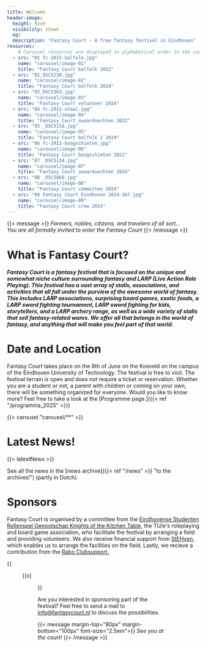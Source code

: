 ```yaml
---
title: Welcome
header-image:
  height: 91vh
  visibility: shown
  og:
  description: "Fantasy Court - A free fantasy festival in Eindhoven"
resources:
    # Carousel resources are displayed in alphabetical order in the carousel.
  - src: "01 fc-2022-balfolk.jpg"
    name: "carousel/image-01"
    title: "Fantasy Court balfolk 2022"
  - src: "02_DSC5230.jpg"
    name: "carousel/image-02"
    title: "Fantasy Court balfolk 2024"
  - src: "03_DSC5363.jpg"
    name: "carousel/image-03"
    title: "Fantasy Court volunteer 2024"
  - src: "04 fc-2022-staal.jpg"
    name: "carousel/image-04"
    title: "Fantasy Court zwaardvechten 2022"
  - src: "05 _DSC5218.jpg"
    name: "carousel/image-05"
    title: "Fantasy Court balfolk 2 2024"
  - src: "06 fc-2022-boogschieten.jpg"
    name: "carousel/image-06"
    title: "Fantasy Court boogschieten 2022"
  - src: "07 _DSC5134.jpg"
    name: "carousel/image-07"
    title: "Fantasy Court zwaardvechten 2024"
  - src: "08 _DSC5866.jpg"
    name: "carousel/image-08"
    title: "Fantasy Court committee 2024"
  - src: "09 Fantasy Court Eindhoven 2024-167.jpg"
    name: "carousel/image-09"
    title: "Fantasy Court crew 2024"
---
```


{{< message >}}
  _Farmers, nobles, citizens, and travelers of all sort..._ \
  _You are all formally invited to enter the Fantasy Court_
{{< /message >}}


# What is Fantasy Court?
##### Fantasy Court is a fantasy festival that is focused on the unique and somewhat niche culture surrounding fantasy and LARP (Live Action Role Playing). This festival has a vast array of stalls, associations, and activities that all fall under the purview of the awesome world of fantasy. This includes LARP associations, surprising board games, exotic foods, a LARP sword fighting tournament, LARP sword fighting for kids, storytellers, and a LARP archery range, as well as a wide variety of stalls that sell fantasy-related wares. We offer all that belongs in the world of fantasy, and anything that will make you feel part of that world.

# Date and Location

Fantasy Court takes place on the 8th of June on the Koeveld on the campus of the Eindhoven University of Technology. The festival is free to visit. The festival terrain is open and does not require a ticket or reservation. Whether you are a student or not, a parent with children or coming on your own, there will be something organized for everyone. Would you like to know more? Feel free to take a look at the [Programme page.]({{< ref "/programma_2025" >}})

{{< carousel "carousel/**" >}}
 

# Latest News!

{{< latestNews >}}

See all the news in the [news archive]({{< ref "/news" >}} "to the archives!") (partly in Dutch).
 

# Sponsors

Fantasy Court is organised by a committee from the [Eindhovense Studenten Rollenspel Genootschap Knights of the Kitchen Table,](https://kotkt.nl) the TU/e's roleplaying and board game association, who facilitate the festival by arranging a field and providing volunteers. We also receive financial support from [StEHven,](https://stehven.nl/en/en-home/) which enables us to arrange the facilities on the field. Lastly, we recieve a contribution from the [Rabo Clubsupport.](https://www.rabobank.nl/leden/clubsupport)

{{<figure src="/images/Sponsor_scuffed_solution.png" alt="Rabobank and knights" width="100%">}}{{<figure src="/images/logo stehven.png" alt="StEHven" width="100%">}}


Are you interested in sponsoring part of the festival? Feel free to send a mail to info@fantasycourt.nl to discuss the possibilities.



<!--{{< carousel "carousel/**" >}}

# How can I participate?
The festival area is open to everyone and neither a ticket nor a reservation is required to enter. To join the tournament, participants will have to register (for free). This can be done at the tournament area before the start of the tournament.
Do you want to join with a stall, act, or service at Fantasy Court? Then please go to our vendor information page.
Do you wish to sponsor us so that we can bring this wonderful subculture to the people at large through the upcoming edition of this lovely festival? Then please contact us at [info@fantasycourt.nl](mailto:info@fantasycourt.nl). With your sponsorship, we can ensure that the festival is open to everyone and make it even more fantastical with extra entertainment to make it a most marvellous day.

# Latest News!
{{< latestNews >}}

View all news items in the [news archive]({{< ref "/news" >}} "to the archives!").-->

{{< message margin-top="80px" margin-bottom="100px" font-size="2.5em">}}
_See you at the court!_
{{< /message >}}

